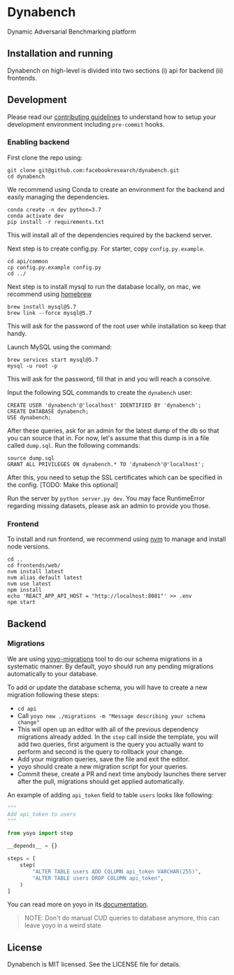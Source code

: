 # Dynabench

Dynamic Adversarial Benchmarking platform

## Installation and running

Dynabench on high-level is divided into two sections (i) api for backend (ii) frontends.

## Development

Please read our [contributing guidelines](https://github.com/facebookresearch/dynabench/blob/main/CONTRIBUTING.md) to understand how to setup your development environment including
`pre-commit` hooks.

### Enabling backend

First clone the repo using:

```
git clone git@github.com:facebookresearch/dynabench.git
cd dynabench
```

We recommend using Conda to create an environment for the backend and easily managing the dependencies.

```
conda create -n dev python=3.7
conda activate dev
pip install -r requirements.txt
```

This will install all of the dependencies required by the backend server.

Next step is to create config.py. For starter, copy `config.py.example`.

```
cd api/common
cp config.py.example config.py
cd ../
```

Next step is to install mysql to run the database locally, on mac, we recommend using [homebrew](https://docs.brew.sh/Installation)
```
brew install mysql@5.7
brew link --force mysql@5.7
```
This will ask for the password of the root user while installation so keep that handy.

Launch MySQL using the command:

```
brew services start mysql@5.7
mysql -u root -p
```

This will ask for the password, fill that in and you will reach a consolve.

Input the following SQL commands to create the `dynabench` user:

```
CREATE USER 'dynabench'@'localhost' IDENTIFIED BY 'dynabench';
CREATE DATABASE dynabench;
USE dynabench;
```

After these queries, ask for an admin for the latest dump of the db so that you can source that in. For now,
let's assume that this dump is in a file called `dump.sql`. Run the following commands:

```
source dump.sql
GRANT ALL PRIVILEGES ON dynabench.* TO 'dynabench'@'localhost';
```

After this, you need to setup the SSL certificates which can be specified in the config. [TODO: Make this optional]

Run the server by `python server.py dev`. You may face RuntimeError regarding missing datasets, please
ask an admin to provide you those.

### Frontend

To install and run frontend, we recommend using [nvm](https://github.com/creationix/nvm) to manage
and install node versions.

```
cd ..
cd frontends/web/
nvm install latest
nvm alias default latest
nvm use latest
npm install
echo 'REACT_APP_API_HOST = "http://localhost:8081"' >> .env
npm start
```


## Backend

### Migrations

We are using [yoyo-migrations](https://ollycope.com/software/yoyo/latest/) tool to do our schema migrations in a systematic manner.
By default, yoyo should run any pending migrations automatically to your database.

To add or update the database schema, you will have to create a new migration following these steps:

- `cd api`
- Call `yoyo new ./migrations -m "Message describing your schema change"`
- This will open up an editor with all of the previous dependency migrations already added.
In the `step` call inside the template, you will add two queries, first argument is the query
you actually want to perform and second is the query to rollback your change.
- Add your migration queries, save the file and exit the editor.
- yoyo should create a new migration script for your queries.
- Commit these, create a PR and next time anybody launches there server after the pull, migrations
should get applied automatically.

An example of adding `api_token` field to table `users` looks like following:

```py
"""
Add api_token to users
"""

from yoyo import step

__depends__ = {}

steps = [
    step(
        "ALTER TABLE users ADD COLUMN api_token VARCHAR(255)",
        "ALTER TABLE users DROP COLUMN api_token",
    )
]
```

You can read more on yoyo in its [documentation](https://ollycope.com/software/yoyo/latest/).

> NOTE: Don't do manual CUD queries to database anymore, this can leave yoyo in a weird state

## License

Dynabench is MIT licensed. See the LICENSE file for details.
